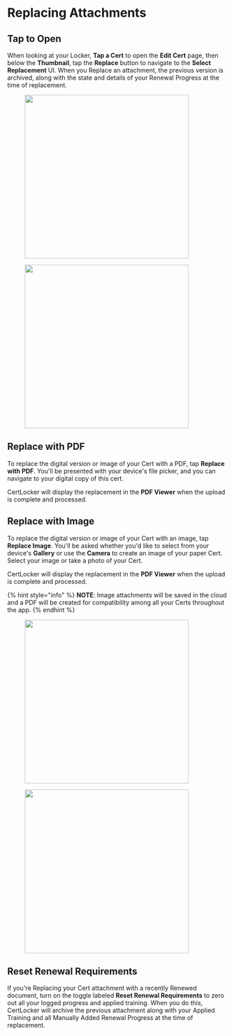 # Replacing Attachments

## Tap to Open

When looking at your Locker, **Tap a Cert** to open the **Edit Cert** page, then below the **Thumbnail**, tap the **Replace** button to navigate to the **Select Replacement** UI. When you Replace an attachment, the previous version is archived, along with the state and details of your Renewal Progress at the time of replacement.

<div><figure><img src="../.gitbook/assets/1.0.0-editcerts-1.PNG" alt="" width="375"><figcaption></figcaption></figure> <figure><img src="../.gitbook/assets/1.0.0-replace.PNG" alt="" width="375"><figcaption></figcaption></figure></div>

## Replace with PDF

To replace the digital version or image of your Cert with a PDF, tap **Replace with PDF**. You'll be presented with your device's file picker, and you can navigate to your digital copy of this cert.

CertLocker will display the replacement in the **PDF Viewer** when the upload is complete and processed.

## Replace with Image

To replace the digital version or image of your Cert with an image, tap **Replace Image**. You'll be asked whether you'd like to select from your device's **Gallery** or use the **Camera** to create an image of your paper Cert. Select your image or take a photo of your Cert.

CertLocker will display the replacement in the **PDF Viewer** when the upload is complete and processed.

{% hint style="info" %}
**NOTE**: Image attachments will be saved in the cloud and a PDF will be created for compatibility among all your Certs throughout the app.
{% endhint %}

<div><figure><img src="../.gitbook/assets/1.0.0-replace-pdf.PNG" alt="" width="375"><figcaption></figcaption></figure> <figure><img src="../.gitbook/assets/1.0.0-replace-image.PNG" alt="" width="375"><figcaption></figcaption></figure></div>

## Reset Renewal Requirements

If you're Replacing your Cert attachment with a recently Renewed document, turn on the toggle labeled **Reset Renewal Requirements** to zero out all your logged progress and applied training. When you do this, CertLocker will archive the previous attachment along with your Applied Training and all Manually Added Renewal Progress at the time of replacement.
